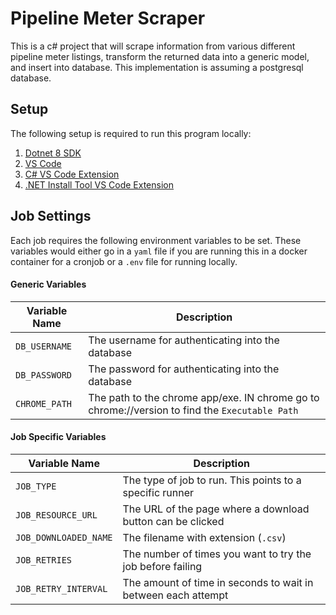 # Pipeline Meter Scraper

This is a c# project that will scrape information from various different pipeline meter listings, transform the returned data into a generic model, and insert into database. This implementation is assuming a postgresql database.

## Setup

The following setup is required to run this program locally:

1. [Dotnet 8 SDK](https://dotnet.microsoft.com/en-us/download/dotnet/8.0)
2. [VS Code](https://code.visualstudio.com/)
3. [C# VS Code Extension](https://marketplace.visualstudio.com/items?itemName=ms-dotnettools.csharp)
4. [.NET Install Tool VS Code Extension](https://marketplace.visualstudio.com/items?itemName=ms-dotnettools.vscode-dotnet-runtime)

## Job Settings

Each job requires the following environment variables to be set. These variables would either go in a `yaml` file if you are running this in a docker container for a cronjob or a `.env` file for running locally.

#### Generic Variables

| Variable Name | Description                                                                                    |
| ------------- | ---------------------------------------------------------------------------------------------- |
| `DB_USERNAME` | The username for authenticating into the database                                              |
| `DB_PASSWORD` | The password for authenticating into the database                                              |
| `CHROME_PATH` | The path to the chrome app/exe. IN chrome go to chrome://version to find the `Executable Path` |

#### Job Specific Variables

| Variable Name         | Description                                                   |
| --------------------- | ------------------------------------------------------------- |
| `JOB_TYPE`            | The type of job to run. This points to a specific runner      |
| `JOB_RESOURCE_URL`    | The URL of the page where a download button can be clicked    |
| `JOB_DOWNLOADED_NAME` | The filename with extension (`.csv`)                          |
| `JOB_RETRIES`         | The number of times you want to try the job before failing    |
| `JOB_RETRY_INTERVAL`  | The amount of time in seconds to wait in between each attempt |
